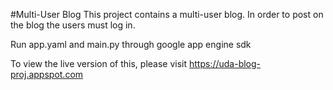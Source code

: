 #Multi-User Blog
This project contains a multi-user blog. In order to post on the blog the users must log in.

Run app.yaml and main.py through google app engine sdk

To view the live version of this, please visit
https://uda-blog-proj.appspot.com
 
